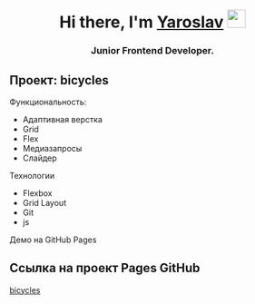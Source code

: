 <h1 align="center">Hi there, I'm <a href="https://www.youtube.com/watch?v=xm3YgoEiEDc" target="_blank">Yaroslav</a> 
<img src="https://github.com/blackcater/blackcater/raw/main/images/Hi.gif" height="32"/></h1>
<h3 align="center">Junior Frontend Developer.</h3>

<h2>Проект: bicycles</h2>

Функциональность:

- Адаптивная верстка
- Grid
- Flex
- Медиазапросы
- Слайдер

Технологии
- Flexbox
- Grid Layout
- Git
- js

Демо на GitHub Pages

<h2>Ссылка на проект Pages GitHub</h2>

<a href="https://mrstnr21.github.io/Bicycle/">bicycles</a>
